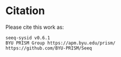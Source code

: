 # Citation

Please cite this work as:

```shell
seeq-sysid v0.6.1
BYU PRISM Group https://apm.byu.edu/prism/
https://github.com/BYU-PRISM/Seeq
```
